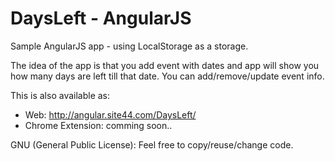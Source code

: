 DaysLeft - AngularJS
========

Sample AngularJS app - using LocalStorage as a storage. 

The idea of the app is that you add event with dates and app will show you how many days are left till that date. 
You can add/remove/update event info.

This is also available as:
- Web: http://angular.site44.com/DaysLeft/
- Chrome Extension: comming soon..


GNU (General Public License): Feel free to copy/reuse/change code.
